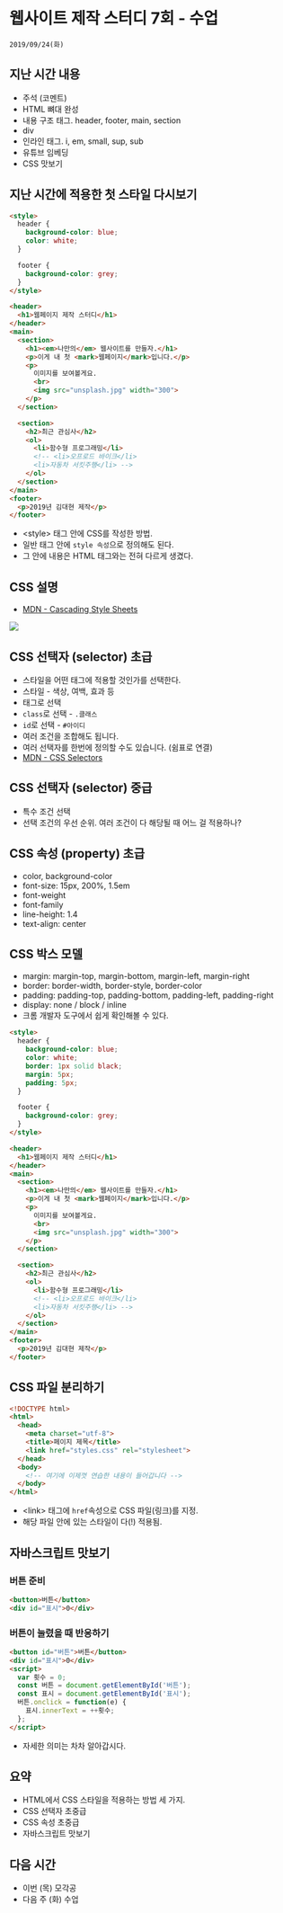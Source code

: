 # 웹사이트 제작 스터디 7회 - 수업

    2019/09/24(화)

## 지난 시간 내용

* 주석 (코멘트)
* HTML 뼈대 완성
* 내용 구조 태그. header, footer, main, section
* div
* 인라인 태그. i, em, small, sup, sub
* 유튜브 임베딩
* CSS 맛보기

## 지난 시간에 적용한 첫 스타일 다시보기

``` html
<style>
  header {
    background-color: blue;
    color: white;
  }

  footer {
    background-color: grey;
  }
</style>

<header>
  <h1>웹페이지 제작 스터디</h1>
</header>
<main>
  <section>
    <h1><em>나만의</em> 웹사이트를 만들자.</h1>
    <p>이게 내 첫 <mark>웹페이지</mark>입니다.</p>
    <p>
      이미지를 보여볼게요.
      <br>
      <img src="unsplash.jpg" width="300">
    </p>
  </section>

  <section>
    <h2>최근 관심사</h2>
    <ol>
      <li>함수형 프로그래밍</li>
      <!-- <li>오프로드 바이크</li>
      <li>자동차 서킷주행</li> -->
    </ol>
  </section>
</main>
<footer>
  <p>2019년 김대현 제작</p>
</footer>
```

* \<style\> 태그 안에 CSS를 작성한 방법.
* 일반 태그 안에 `style 속성`으로 정의해도 된다.
* 그 안에 내용은 HTML 태그와는 전혀 다르게 생겼다.

## CSS 설명

* [MDN - Cascading Style Sheets](https://developer.mozilla.org/en-US/docs/Web/CSS)

![](https://mdn.mozillademos.org/files/9461/css-declaration-small.png)

## CSS 선택자 (selector) 초급

* 스타일을 어떤 태그에 적용할 것인가를 선택한다.
* 스타일 - 색상, 여백, 효과 등
* 태그로 선택
* `class`로 선택 - `.클래스`
* `id`로 선택 - `#아이디`
* 여러 조건을 조합해도 됩니다.
* 여러 선택자를 한번에 정의할 수도 있습니다. (쉼표로 연결)
* [MDN - CSS Selectors]( https://developer.mozilla.org/en-US/docs/Web/CSS/CSS_Selectors)

## CSS 선택자 (selector) 중급

* 특수 조건 선택
* 선택 조건의 우선 순위. 여러 조건이 다 해당될 때 어느 걸 적용하나?

## CSS 속성 (property) 초급

* color, background-color
* font-size: 15px, 200%, 1.5em
* font-weight
* font-family
* line-height: 1.4
* text-align: center

## CSS 박스 모델

* margin: margin-top, margin-bottom, margin-left, margin-right
* border: border-width, border-style, border-color
* padding: padding-top, padding-bottom, padding-left, padding-right
* display: none / block / inline
* 크롬 개발자 도구에서 쉽게 확인해볼 수 있다.

``` html
<style>
  header {
    background-color: blue;
    color: white;
    border: 1px solid black;
    margin: 5px;
    padding: 5px;
  }

  footer {
    background-color: grey;
  }
</style>

<header>
  <h1>웹페이지 제작 스터디</h1>
</header>
<main>
  <section>
    <h1><em>나만의</em> 웹사이트를 만들자.</h1>
    <p>이게 내 첫 <mark>웹페이지</mark>입니다.</p>
    <p>
      이미지를 보여볼게요.
      <br>
      <img src="unsplash.jpg" width="300">
    </p>
  </section>

  <section>
    <h2>최근 관심사</h2>
    <ol>
      <li>함수형 프로그래밍</li>
      <!-- <li>오프로드 바이크</li>
      <li>자동차 서킷주행</li> -->
    </ol>
  </section>
</main>
<footer>
  <p>2019년 김대현 제작</p>
</footer>
```

## CSS 파일 분리하기

``` html
<!DOCTYPE html>
<html>
  <head>
    <meta charset="utf-8">
    <title>페이지 제목</title>
    <link href="styles.css" rel="stylesheet">
  </head>
  <body>
    <!-- 여기에 이제껏 연습한 내용이 들어갑니다 -->
  </body>
</html>
```

* \<link\> 태그에 `href`속성으로 CSS 파일(링크)를 지정.
* 해당 파일 안에 있는 스타일이 다(!) 적용됨.

## 자바스크립트 맛보기

### 버튼 준비

``` html
<button>버튼</button>
<div id="표시">0</div>
```

### 버튼이 눌렸을 때 반응하기

``` html
<button id="버튼">버튼</button>
<div id="표시">0</div>
<script>
  var 횟수 = 0;
  const 버튼 = document.getElementById('버튼');
  const 표시 = document.getElementById('표시');
  버튼.onclick = function(e) {
    표시.innerText = ++횟수;
  };
</script>
```

* 자세한 의미는 차차 알아갑시다.

## 요약

* HTML에서 CSS 스타일을 적용하는 방법 세 가지.
* CSS 선택자 초중급
* CSS 속성 초중급
* 자바스크립트 맛보기

## 다음 시간

* 이번 (목) 모각공
* 다음 주 (화) 수업

